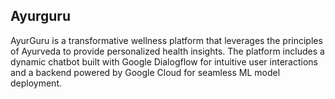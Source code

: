 ## Ayurguru
AyurGuru is a transformative wellness platform that leverages the principles of Ayurveda to provide personalized health insights. The platform includes a dynamic chatbot built with Google Dialogflow for intuitive user interactions and a backend powered by Google Cloud for seamless ML model deployment.
